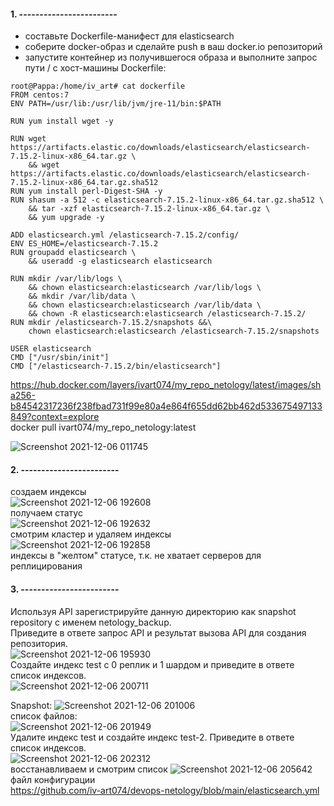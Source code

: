 #### 1. ------------------------
* составьте Dockerfile-манифест для elasticsearch
* соберите docker-образ и сделайте push в ваш docker.io репозиторий
* запустите контейнер из получившегося образа и выполните запрос пути / c хост-машины
Dockerfile:
```
root@Pappa:/home/iv_art# cat dockerfile
FROM centos:7
ENV PATH=/usr/lib:/usr/lib/jvm/jre-11/bin:$PATH

RUN yum install wget -y

RUN wget https://artifacts.elastic.co/downloads/elasticsearch/elasticsearch-7.15.2-linux-x86_64.tar.gz \
    && wget https://artifacts.elastic.co/downloads/elasticsearch/elasticsearch-7.15.2-linux-x86_64.tar.gz.sha512
RUN yum install perl-Digest-SHA -y
RUN shasum -a 512 -c elasticsearch-7.15.2-linux-x86_64.tar.gz.sha512 \
    && tar -xzf elasticsearch-7.15.2-linux-x86_64.tar.gz \
    && yum upgrade -y

ADD elasticsearch.yml /elasticsearch-7.15.2/config/
ENV ES_HOME=/elasticsearch-7.15.2
RUN groupadd elasticsearch \
    && useradd -g elasticsearch elasticsearch

RUN mkdir /var/lib/logs \
    && chown elasticsearch:elasticsearch /var/lib/logs \
    && mkdir /var/lib/data \
    && chown elasticsearch:elasticsearch /var/lib/data \
    && chown -R elasticsearch:elasticsearch /elasticsearch-7.15.2/
RUN mkdir /elasticsearch-7.15.2/snapshots &&\
    chown elasticsearch:elasticsearch /elasticsearch-7.15.2/snapshots

USER elasticsearch
CMD ["/usr/sbin/init"]
CMD ["/elasticsearch-7.15.2/bin/elasticsearch"]
```
https://hub.docker.com/layers/ivart074/my_repo_netology/latest/images/sha256-b84542317236f238fbad731f99e80a4e864f655dd62bb462d533675497133849?context=explore   
docker pull ivart074/my_repo_netology:latest  

![Screenshot 2021-12-06 011745](https://user-images.githubusercontent.com/87374285/144812881-3511caab-d695-4c8e-807f-748c282d10e8.png)  

#### 2. ------------------------
создаем индексы  
![Screenshot 2021-12-06 192608](https://user-images.githubusercontent.com/87374285/144821538-a1a09391-0d64-444d-9fb1-4465db69db4e.png)  
получаем статус  
![Screenshot 2021-12-06 192632](https://user-images.githubusercontent.com/87374285/144821564-65d4cff2-cb10-4e56-b315-fb6a3011956c.png)  
смотрим кластер и удаляем индексы  
![Screenshot 2021-12-06 192858](https://user-images.githubusercontent.com/87374285/144821578-7d47b6a0-77c9-472c-a00f-4b3a9ec8186f.png)  
индексы в "желтом" статусе, т.к. не хватает серверов для реплицирования  

#### 3. ------------------------  

Используя API зарегистрируйте данную директорию как snapshot repository c именем netology_backup.  
Приведите в ответе запрос API и результат вызова API для создания репозитория.  
![Screenshot 2021-12-06 195930](https://user-images.githubusercontent.com/87374285/144826231-722a20a1-4f89-494b-89a0-7b604433983e.png)  
Создайте индекс test с 0 реплик и 1 шардом и приведите в ответе список индексов.  
![Screenshot 2021-12-06 200711](https://user-images.githubusercontent.com/87374285/144827354-e552b77f-d1a7-4bc4-b9d0-c6ee5392fc65.png)  

Snapshot:
![Screenshot 2021-12-06 201006](https://user-images.githubusercontent.com/87374285/144827785-869e6951-18d5-4423-80f7-864629a75bde.png)  
список файлов:  
![Screenshot 2021-12-06 201949](https://user-images.githubusercontent.com/87374285/144829215-936886b6-68dd-4e9b-bb0b-a7f0e4e1f8c3.png)  
Удалите индекс test и создайте индекс test-2. Приведите в ответе список индексов.  
![Screenshot 2021-12-06 202312](https://user-images.githubusercontent.com/87374285/144829714-b93ad5f1-d750-4d95-b96d-3c19cd6f7e8f.png)  
восстанавливаем и смотрим список
![Screenshot 2021-12-06 205642](https://user-images.githubusercontent.com/87374285/144834525-ae6f29d3-5b26-4cfd-a6a5-99b8744aec31.png)  
файл конфигурации  
https://github.com/iv-art074/devops-netology/blob/main/elasticsearch.yml  












